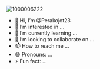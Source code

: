 ![1000006222](https://github.com/Perakojot23/Perakojot23/assets/173601094/414e79b2-2b65-4fe0-9c94-9c64bd986168)
- 👋 Hi, I’m @Perakojot23
- 👀 I’m interested in ...
- 🌱 I’m currently learning ...
- 💞️ I’m looking to collaborate on ...
- 📫 How to reach me ...
- 😄 Pronouns: ...
- ⚡ Fun fact: ...

<!---
Perakojot23/Perakojot23 is a ✨ special ✨ repository because its `README.md` (this file) appears on your GitHub profile.
You can click the Preview link to take a look at your changes.
--->
